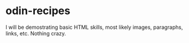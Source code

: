# odin-recipes
I will be demostrating basic HTML skills, most likely images, paragraphs, links, etc.
Nothing crazy.
